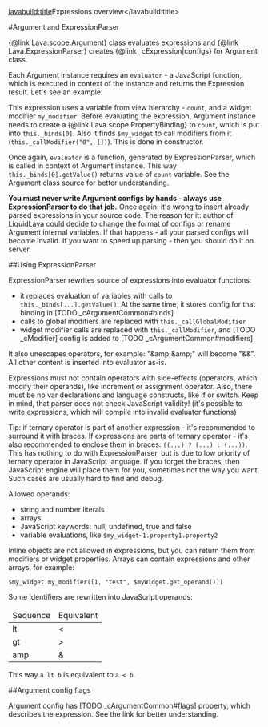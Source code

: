 <lavabuild:title>Expressions overview</lavabuild:title>

#Argument and ExpressionParser

{@link Lava.scope.Argument} class evaluates expressions and {@link Lava.ExpressionParser} creates 
{@link _cExpression|configs} for Argument class.

Each Argument instance requires an `evaluator` - a JavaScript function, which is executed in context of the instance
and returns the Expression result. Let's see an example:

<script type="lavabuild/source_result">
Lava.ExpressionParser.parse("count + 1 + $my_widget.my_modifier()")
</script>

This expression uses a variable from view hierarchy - `count`, and a widget modifier `my_modifier`.
Before evaluating the expression, Argument instance needs to create a {@link Lava.scope.PropertyBinding} to `count`,
which is put into `this._binds[0]`. Also it finds `$my_widget` to call modifiers from it (`this._callModifier("0", [])`).
This is done in constructor.

Once again, `evaluator` is a function, generated by ExpressionParser, which is called in context of Argument instance.
This way `this._binds[0].getValue()` returns value of `count` variable. See the Argument class source for better understanding.

<b>You must never write Argument configs by hands - always use ExpressionParser to do that job.</b>
Once again: it's wrong to insert already parsed expressions in your source code. The reason for it: 
author of LiquidLava could decide to change the format of configs or rename Argument internal variables.
If that happens - all your parsed configs will become invalid.
If you want to speed up parsing - then you should do it on server.

##Using ExpressionParser

ExpressionParser rewrites source of expressions into evaluator functions:
- it replaces evaluation of variables with calls to `this._binds[...].getValue()`. 
At the same time, it stores config for that binding in [TODO _cArgumentCommon#binds]
- calls to global modifiers are replaced with `this._callGlobalModifier`
- widget modifier calls are replaced with `this._callModifier`, 
and [TODO _cModifier] config is added to [TODO _cArgumentCommon#modifiers]

It also unescapes operators, for example: "&amp;amp;&amp;amp;" will become "&amp;&amp;". 
All other content is inserted into evaluator as-is.

Expressions must not contain operators with side-effects (operators, which modify their operands), like increment
or assignment operator. Also, there must be no <kw>var</kw> declarations and language constructs, like <kw>if</kw> or <kw>switch</kw>.
Keep in mind, that parser does not check JavaScript validity! 
(it's possible to write expressions, which will compile into invalid evaluator functions)

Tip: if ternary operator is part of another expression - it's recommended to surround it with braces.
If expressions are parts of ternary operator - it's also recommended to enclose them in braces: 
`((...) ? (...) : (...))`. This has nothing to do with ExpressionParser, but is due to low priority of ternary operator 
in JavaScript language. If you forget the braces, then JavaScript engine will place them for you, 
sometimes not the way you want. Such cases are usually hard to find and debug.

 Allowed operands:
- string and number literals
- arrays
- JavaScript keywords: <kw>null</kw>, <kw>undefined</kw>, <kw>true</kw> and <kw>false</kw>
- variable evaluations, like `$my_widget~1.property1.property2`

Inline objects are not allowed in expressions, but you can return them from modifiers or widget properties.
Arrays can contain expressions and other arrays, for example:
```text
$my_widget.my_modifier([1, "test", $myWidget.get_operand()])
```

Some identifiers are rewritten into JavaScript operands:

<table class="api-member-table">
<thead><tr><td>Sequence</td><td>Equivalent</td></tr></thead>
<tbody>
<tr><td>lt</td><td>&lt;</td></tr>
<tr><td>gt</td><td>&gt;</td></tr>
<tr><td>amp</td><td>&amp;</td></tr>
</tbody>
</table>

This way `a lt b` is equivalent to `a < b`.

##Argument config flags

Argument config has [TODO _cArgumentCommon#flags] property, which describes the expression.
See the link for better understanding.